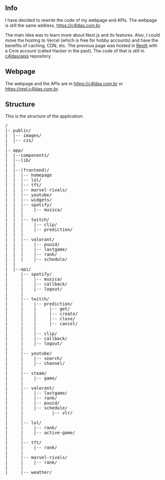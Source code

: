 <h2>Info</h2>

I have decided to rewrite the code of my webpage and APIs. The webpage is still the same address, https://c4ldas.com.br. 

The main idea was to learn more about Next.js and its features. Also, I could move the hosting to Vercel (which is free for hobby accounts) and have the benefits of caching, CDN, etc. 
The previous page was hosted in [Replit](https://replit.com) with a Core account (called Hacker in the past). The code of that is still in [c4ldas/apis](https://github.com/c4ldas/apis) repository.

<h2>Webpage</h2>

The webpage and the APIs are in https://c4ldas.com.br or https://repl.c4ldas.com.br.

<h2> Structure </h2>

This is the structure of the application:

<pre>
/
|- public/
|  |-- images/
|  |-- css/
|
|- app/
|  |--components/
|  |--lib/
|  |
|  |--(frontend)/
|  |  |-- homepage
|  |  |-- lol/
|  |  |-- tft/
|  |  |-- marvel-rivals/
|  |  |-- youtube/
|  |  |-- widgets/
|  |  |-- spotify/
|  |  |    |-- musica/
|  |  |
|  |  |-- twitch/
|  |  |    |-- clip/
|  |  |    |-- prediction/
|  |  |
|  |  |-- valorant/
|  |  |    |-- puuid/
|  |  |    |-- lastgame/
|  |  |    |-- rank/
|  |  |    |-- schedule/
|  |
|  |--api/
|     |-- spotify/
|     |    |-- musica/
|     |    |-- callback/
|     |    |-- logout/
|     |
|     |-- twitch/
|     |    |-- prediction/
|     |    |     |-- get/
|     |    |     |-- create/
|     |    |     |-- close/
|     |    |     |-- cancel/
|     |    |
|     |    |-- clip/
|     |    |-- callback/
|     |    |-- logout/
|     |
|     |-- youtube/
|     |    |-- search/
|     |    |-- channel/
|     |
|     |-- steam/
|     |    |-- game/
|     |
|     |-- valorant/
|     |    |-- lastgame/
|     |    |-- rank/
|     |    |-- puuid/
|     |    |-- schedule/
|     |           |-- vlr/
|     |
|     |-- lol/
|     |    |-- rank/
|     |    |-- active-game/
|     |
|     |-- tft/
|     |    |-- rank/
|     |
|     |-- marvel-rivals/
|     |    |-- rank/
|     |
|     |-- weather/
</pre>
